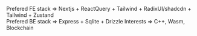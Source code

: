 Prefered FE stack => Nextjs + ReactQuery + Tailwind + RadixUI/shadcdn + Tailwind + Zustand  
Prefered BE stack => Express + Sqlite + Drizzle
Interests => C++, Wasm, Blockchain
